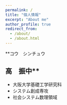 ```yaml
---
permalink: /
title: "個人情報"
excerpt: "About me"
author_profile: true
redirect_from: 
  - /about/
  - /about.html
---
```


**コウ　シンチュウ

高　振中**
--
- 大阪大学基礎工学研究科
- システム創成専攻
- 社会システム数理領域

